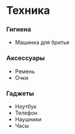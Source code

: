 # Техника

### Гигиена

- Машинка для бритья

### Аксессуары

- Ремень
- Очки

### Гаджеты

- Ноутбук
- Телефон
- Наушники
- Часы